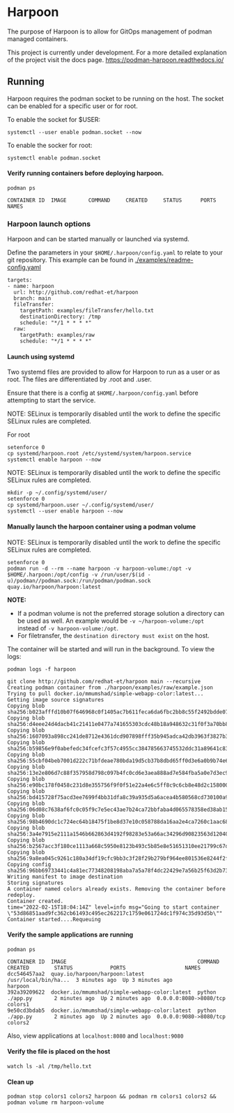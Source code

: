 # Harpoon
The purpose of Harpoon is to allow for GitOps management of podman managed containers.

This project is currently under development. For a more detailed explanation of the project visit the docs page.
https://podman-harpoon.readthedocs.io/


##  Running
Harpoon requires the podman socket to be running on the host. The socket can be enabled for a specific user or for root.

To enable the socket for $USER:

```
systemctl --user enable podman.socket --now
```

To enable the socker for root:

```
systemctl enable podman.socket
```


#### Verify running containers before deploying harpoon.

```
podman ps

CONTAINER ID  IMAGE       COMMAND     CREATED     STATUS      PORTS       NAMES
```


### Harpoon launch options
Harpoon and can be started manually or launched via systemd. 

Define the parameters in your `$HOME/.harpoon/config.yaml` to relate to your git repository.
This example can be found in [./examples/readme-config.yaml](examples/readme-config.yaml)

```
targets:
- name: harpoon
  url: http://github.com/redhat-et/harpoon
  branch: main
  fileTransfer:
    targetPath: examples/fileTransfer/hello.txt
    destinationDirectory: /tmp
    schedule: "*/1 * * * *" 
  raw:
    targetPath: examples/raw
    schedule: "*/1 * * * *"
```

#### Launch using systemd
Two systemd files are provided to allow for Harpoon to run as a user or as root. The files are differentiated by .root and .user.

Ensure that there is a config at `$HOME/.harpoon/config.yaml` before attempting to start the service.

NOTE: SELinux is temporarily disabled until the work to define the specific SELinux rules are completed.

For root
```
setenforce 0
cp systemd/harpoon.root /etc/systemd/system/harpoon.service
systemctl enable harpoon --now
```


NOTE: SELinux is temporarily disabled until the work to define the specific SELinux rules are completed.

```
mkdir -p ~/.config/systemd/user/
setenforce 0
cp systemd/harpoon.user ~/.config/systemd/user/
systemctl --user enable harpoon --now
```

#### Manually launch the harpoon container using a podman volume

NOTE: SELinux is temporarily disabled until the work to define the specific SELinux rules are completed.

```
setenforce 0
podman run -d --rm --name harpoon -v harpoon-volume:/opt -v $HOME/.harpoon:/opt/config -v /run/user/$(id -u)/podman//podman.sock:/run/podman/podman.sock quay.io/harpoon/harpoon:latest
```

**NOTE:**
* If a podman volume is not the preferred storage solution a directory can be used as well.
An example would be `-v ~/harpoon-volume:/opt` instead of `-v harpoon-volume:/opt`.
* For filetransfer, the `destination directory must exist` on the host.

The container will be started and will run in the background. To view the logs:

```
podman logs -f harpoon

git clone http://github.com/redhat-et/harpoon main --recursive
Creating podman container from ./harpoon/examples/raw/example.json
Trying to pull docker.io/mmumshad/simple-webapp-color:latest...
Getting image source signatures
Copying blob sha256:b023afffd10b07f646968c0f1405ac7b611feca6da6fbc2bb8c55f2492bdde07
Copying blob sha256:d4eee24d4dacb41c21411e0477a741655303cdc48b18a948632c31f0f3a70bb8
Copying blob sha256:1607093a898cc241de8712e4361dcd907898fff35b945adca42db3963f3827b3
Copying blob sha256:b59856e9f0abefedc34fcefc3f57c4955cc384785663745532ddc31a89641c83
Copying blob sha256:55cbf04beb7001d222c71bfdeae780bda19d5cb37b8dbd65ff0d3e6a0b9b74e6
Copying blob sha256:13e2e806d7c88f357958d798c097b4fc0cd6e3aea888ad7e584fba5a0e7d3ec9
Copying blob sha256:e90bc178f0458c231d8e355756f9f0f51e22a4e6c5ff8c9c6cb8e48d2c158000
Copying blob sha256:bd415728f75acd3ee7699f4bb31dfa8c39a935d5a6acea4b580568cd730100a9
Copying blob sha256:06d08c7638af6fc0c05f9c7e5ec43ae7b24ca72bbfaba4d065578358ed38ab15
Copying blob sha256:98b4690dc1c724ec64b18475f1be8d37e10c058788da16aa2e4ca7260c1aac68
Copying blob sha256:3a4e7915e2111a1546b662863d4192f98283e53a66ac34296d90823563d12040
Copying blob sha256:b2567acc3f180ce1113a668c5950e8123b493c5b85e8e51651310ee21799c67d
Copying blob sha256:9a8ea045c9261c180a34df19cfc9bb3c3f28f29b279bf964ee801536e8244f2f
Copying config sha256:96bb69733441c4a81ec77348208198aba7a5a78f4dc22429e7a56b25f63d2b73
Writing manifest to image destination
Storing signatures
A container named colors already exists. Removing the container before redeploy.
Container created.
time="2022-02-15T18:04:14Z" level=info msg="Going to start container \"53d86851aad9fc362cb61493c495ec262217c1759e061724dc1f974c35d93d5b\""
Container started....Requeuing
```

#### Verify the sample applications are running

```
podman ps

CONTAINER ID  IMAGE                                          COMMAND               CREATED        STATUS            PORTS                   NAMES
dcc546457aa2  quay.io/harpoon/harpoon:latest                 /usr/local/bin/ha...  3 minutes ago  Up 3 minutes ago                          harpoon
392a39209622  docker.io/mmumshad/simple-webapp-color:latest  python ./app.py       2 minutes ago  Up 2 minutes ago  0.0.0.0:8080->8080/tcp  colors1
9e50cd3bdab5  docker.io/mmumshad/simple-webapp-color:latest  python ./app.py       2 minutes ago  Up 2 minutes ago  0.0.0.0:9080->8080/tcp  colors2
```

Also, view applications at `localhost:8080` and `localhost:9080`

#### Verify the file is placed on the host

```
watch ls -al /tmp/hello.txt
```

#### Clean up

```
podman stop colors1 colors2 harpoon && podman rm colors1 colors2 && podman volume rm harpoon-volume
```
